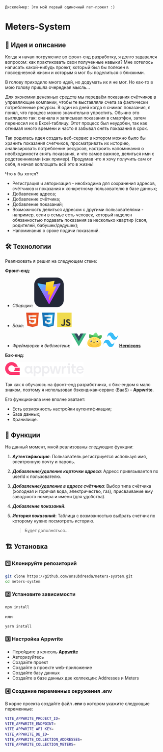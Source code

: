     Дисклеймер: Это мой первый одиночный пет-проект :)

# Meters-System

##    🤔 Идея и описание

Когда я начал погружение во фронт-енд разработку, я долго задавался вопросом: как практиковать свои полученные навыки? Мне хотелось написать какой-нибудь проект, который был бы полезен в повседневной жизни и которым я мог бы поделиться с близкими.

В голову приходило много идей, но додумать их я не мог. Но как-то в мою голову пришла очередная мысль...

Для экономии денежных средств мы передаём показания счётчиков в управляющие компании, чтобы те выставляли счета за фактически потребленные ресурсы. В один из дней когда я снимал показания, я понял, что процесс можно значительно упростить. Обычно это выглядело так: сначала я записывал показания в смартфон, затем переносил их в Excel-таблицу. Этот процесс был неудобен, так как отнимал много времени и часто я забывал снять показания в срок.

Так родилась идея создать веб-сервис в котором можно было бы хранить показания счетчиков, просматривать их историю, анализировать потребление ресурсов, настроить напоминания о необходимости снять показания, и что самое важное, делиться ими с родственниками (как пример). Продумав что я хочу получить сам от себя, я начал воплощать всё это в жизнь!

Что я бы хотел?

- Регистрация и авторизация - необходима для сохранения адресов, счётчиков и показания к конкретному пользователю в базе данных;
- Добавление адреса;
- Добавление счётчика;
- Добавление показаний;
- Возможность делиться адресом с другими пользователями - например, если в семье есть человек, который наделен обязанностью подавать показания за несколько квартир (своя, родителей, бабушек/дедушек);
- Напоминания о сроке подачи показаний.

##    🛠 Технологии
Реализовать я решил на следующем стеке:

**Фронт-енд**:

-   *Сборщик*:  ![Vite](https://github.com/unsubdreada/meters-system/raw/main/public/.github/Vite.svg)
-   *База*: <img src="https://github.com/unsubdreada/meters-system/raw/main/public/.github/HTML.svg" alt="HTML" width="48" height="48"> <img src="https://github.com/unsubdreada/meters-system/raw/main/public/.github/CSS.svg" alt="CSS" width="48" height="48"> <img src="https://github.com/unsubdreada/meters-system/raw/main/public/.github/JS.svg" alt="JS" width="48" height="48">

-    *Фреймворки и библиотеки*: <img src="https://github.com/unsubdreada/meters-system/raw/main/public/.github/VUEJS.svg" alt="VUEJS" width="48" height="48"> <img src="https://github.com/unsubdreada/meters-system/raw/main/public/.github/PINIA.svg" alt="PINIA" width="48" height="48"> <img src="https://github.com/unsubdreada/meters-system/raw/main/public/.github/TAILWINDCSS.svg" alt="TAILWINDCSS" width="48" height="48"> **<a href="https://heroicons.com/">Heroicons<a/>**

**Бэк-енд**:

<img src="https://github.com/unsubdreada/meters-system/raw/main/public/.github/APPWRITE.svg" alt="APPWRITE" width="256">

Так как я обучаюсь на фронт-енд разработчика, с бэк-ендом я мало знаком, поэтому я использовал бэкенд-как-сервис (BaaS) - **Appwrite**.

Его функционала мне вполне хватает:
-   Есть возможность настройки аутентификации;
-   База данных;
-   Хранилище.

##    🤖 Функции
На данный момент, мной реализованы следующие функции:
1. ***Аутентификация***: Пользователь регистриуется используя имя, электронную почту и пароль.
2. ***Добавление/удаление карточки адреса***: Адресс привязывается по userId к пользователю.
3. ***Добавление/удаление в адресе счётчика***: Выбор типа счётчика (холодная и горячая вода, электричество, газ), присваивание ему заводского номера и имени (для удобства).
4. ***Добавление показаний***.
5. ***История показаний***: Таблица с возможностью выбрать счетчик по которому нужно посмотреть историю.
   
   > Будет дополняться...

##    🏗 Установка

###    1️⃣ Клонируйте репозиторий

```bash
git clone https://github.com/unsubdreada/meters-system.git
cd meters-system
```

###    2️⃣ Установите зависимости

```bash
npm install
```
или
```bash
yarn install
```

###    3️⃣ Настройка Appwrite

-    Перейдите в консоль **<a href="https://cloud.appwrite.io/">Appwrite<a/>**
-    Авторизуйтесь
-    Создайте проект
-    Создайте в проекте web-приложение
-    Создайте базу данных
-    Создайте в базе данных две коллекции: Addresses и Meters

###    4️⃣ Создание переменных окружения .env

В корне проекта создайте файл **.env** в котором укажите следующие переменные:
```bash
VITE_APPWRITE_PROJECT_ID=
VITE_APPWRITE_ENDPOINT=
VITE_APPWRITE_API_KEY=
VITE_APPWRITE_DB_ID=
VITE_APPWRITE_COLLECTION_ADDRESSES=
VITE_APPWRITE_COLLECTION_METERS=
```
